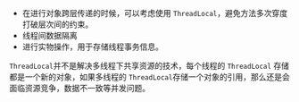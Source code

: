 - 在进行对象跨层传递的时候，可以考虑使用 `ThreadLocal`，避免方法多次穿度打破层次间的约束。
- 线程间数据隔离
- 进行实物操作，用于存储线程事务信息。

 `ThreadLocal`并不是解决多线程下共享资源的技术，每个线程的  `ThreadLocal` 存储都是一个新的对象，如果多线程的  `ThreadLocal`存储一个对象的引用，那么还是会面临资源竞争，数据不一致等并发问题。
